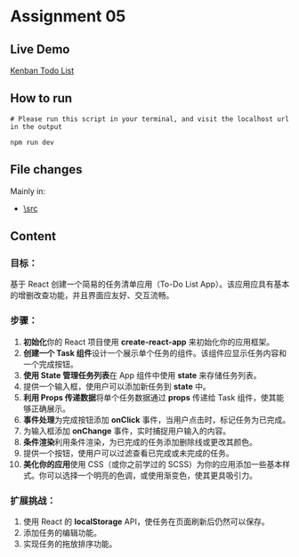 # Assignment 05

## Live Demo
[Kenban Todo List](https://vercel.com/ken-leungs-projects/kenban-todo-lists)

## How to run
```shell
# Please run this script in your terminal, and visit the localhost url in the output

npm run dev
```

## File changes
Mainly in:  
* [\src](https://github.com/ken-gy-leung/jra-full-stack/tree/asgn-05/assignments/asgn-05-react-todo-list-app/src) 

## Content
### 目标：   
基于 React 创建一个简易的任务清单应用（To-Do List App）。该应用应具有基本的增删改查功能，并且界面应友好、交互流畅。

### 步骤：  
1. **初始化**你的 React 项目使用 **create-react-app** 来初始化你的应用框架。
2. **创建一个 Task 组件**设计一个展示单个任务的组件。该组件应显示任务内容和一个完成按钮。
3. **使用 State 管理任务列表**在 App 组件中使用 **state** 来存储任务列表。
4. 提供一个输入框，使用户可以添加新任务到 **state** 中。
5. **利用 Props 传递数据**将单个任务数据通过 **props** 传递给 Task 组件，使其能够正确展示。
6. **事件处理**为完成按钮添加 **onClick** 事件，当用户点击时，标记任务为已完成。
7. 为输入框添加 **onChange** 事件，实时捕捉用户输入的内容。
8. **条件渲染**利用条件渲染，为已完成的任务添加删除线或更改其颜色。
9. 提供一个按钮，使用户可以过滤查看已完成或未完成的任务。
10. **美化你的应用**使用 CSS（或你之前学过的 SCSS）为你的应用添加一些基本样式。你可以选择一个明亮的色调，或使用渐变色，使其更具吸引力。

### 扩展挑战：  
1. 使用 React 的 **localStorage** API，使任务在页面刷新后仍然可以保存。
2. 添加任务的编辑功能。
3. 实现任务的拖放排序功能。